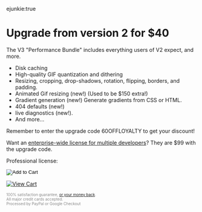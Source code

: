 ejunkie:true

# Upgrade from version 2 for $40

The V3 "Performance Bundle" includes everything users of V2 expect, and more. 

* Disk caching
* High-quality GIF quantization and dithering
* Resizing, cropping, drop-shadows, rotation, flipping, borders, and padding.
* Animated Gif resizing (new!) (Used to be $150 extra!)
* Gradient generation (new!) Generate gradients from CSS or HTML.
* 404 defaults (new!)
* live diagnostics (new!).
* And more...


Remember to enter the upgrade code 60OFFLOYALTY to get your discount!

Want an [enterprise-wide license for multiple developers](/plugins/enterprise)? They are $99 with the upgrade code.


Professional license:

<form action="https://www.e-junkie.com/ecom/gb.php?c=cart&amp;i=929356&amp;cl=41912&amp;ejc=2" target="ej_ejc" method="POST" accept-charset="UTF-8">
<input type="hidden" name="o1" value="Performance Bundle" />
<input type="hidden" name="o2" value="Pro License" />

<input type="image" src="http://www.e-junkie.com/ej/ej_add_to_cart.gif" border="0"  alt="Add to Cart" class="ec_ejc_thkbx" onClick="javascript:return EJEJC_lc(this.parentNode);"/>
</form>


<a href="https://www.e-junkie.com/ecom/gb.php?c=cart&amp;cl=41912&amp;ejc=2" target="ej_ejc" class="ec_ejc_thkbx" onClick="javascript:return EJEJC_lc(this);"><img src="http://www.e-junkie.com/ej/ej_view_cart.gif" border="0" alt="View Cart"/></a>
<div class="info" style="font-size:10px; color:#888888;">
100% satisfaction guarantee, <a href="/purchase/refunds">or your money back</a>.
<br /> All major credit cards accepted. 
<br /> Processed by PayPal or Google Checkout
</div>







